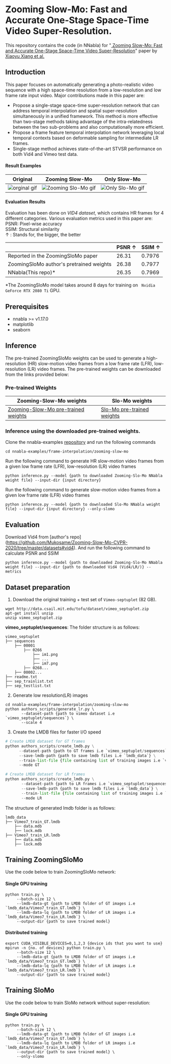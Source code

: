 # Zooming Slow-Mo: Fast and Accurate One-Stage Space-Time Video Super-Resolution.
This repository contains the code (in NNabla) for "[ Zooming Slow-Mo: Fast and Accurate One-Stage Space-Time Video Super-Resolution](https://arxiv.org/abs/2002.11616.pdf)"
paper by [Xiaoyu Xiang et al.](https://github.com/Mukosame/Zooming-Slow-Mo-CVPR-2020)

## Introduction
This paper focuses on automatically generating a photo-realistic video sequence with a high space-time resolution from a low-resolution and low frame rate input video. 
Major contributions made in this paper are:
* Propose a single-stage space-time super-resolution network that can address temporal interpolation and spatial super-resolution simultaneously in a unified framework. This method is more effective than two-stage methods taking advantage of the intra-relatedness between the two sub-problems and also computationally more efficient.
* Propose a frame feature temporal interpolation network leveraging local temporal contexts based on deformable sampling for intermediate LR frames.
* Single-stage method achieves state-of-the-art STVSR performance on both Vid4 and Vimeo test data.

#### Result Examples
Original                   |   Zooming Slow-Mo         |   Only Slow-Mo
:-------------------------:|:-------------------------:|:-------------------------:
![orginal gif](demo/original.gif) |  ![Zooming Slo-Mo gif](demo/zooming_slomo.gif) | ![Only Slo-Mo gif](demo/onlyslomo.gif)

#### Evaluation Results
Evaluation has been done on *VID4 dataset*, which contains HR frames for 4 different categories.
Various evaluation metrics used in this paper are:<br>
PSNR: Pixel-wise accuracy<br>
SSIM: Structural similarity<br>
&#8593; : Stands for, the bigger, the better

| | PSNR &#8593;| SSIM &#8593;|
|---|---|---|
| Reported in the ZoomingSloMo paper | 26.31 | 0.7976 |
| ZoomingSloMo author's pretrained weights | 26.38 | 0.7977 |
| NNabla(This repo)* | 26.35 |0.7969 |

*The ZoomingSloMo model takes around 8 days for training on ` Nvidia GeForce RTX 2080 Ti` GPU.

## Prerequisites
* nnabla >= v1.17.0
* matplotlib
* seaborn

## Inference
The pre-trained ZoomingSloMo weights can be used to generate a high-resolution (HR) slow-motion video frames from a low frame rate (LFR), low-resolution (LR) video frames. The pre-trained weights can be downloaded from the links provided below:

### Pre-trained Weights
| Zooming-Slow-Mo weights | Slo-Mo weights |
|---|---|
|[Zooming-Slow-Mo pre-trained weights](https://nnabla.org/pretrained-models/nnabla-examples/frame-interpolation/zooming-slo-mo/zooming_slo_mo.h5)|[Slo-Mo pre-trained weights](https://nnabla.org/pretrained-models/nnabla-examples/frame-interpolation/zooming-slo-mo/slo_mo.h5)|
### Inference using the downloaded pre-trained weights.
Clone the nnabla-examples [repository](https://github.com/sony/nnabla-examples.git) and run the following commands
```
cd nnabla-examples/frame-interpolation/zooming-slow-mo
```
Run the following command to generate HR slow-motion video frames from a given low frame rate (LFR), low-resolution (LR) video frames
```
python inference.py --model {path to downloaded Zooming-Slo-Mo NNabla weight file} --input-dir {input directory}
```
Run the following command to generate slow-motion video frames from a given low frame rate (LFR) video frames
```
python inference.py --model {path to downloaded Slo-Mo NNabla weight file} --input-dir {input directory} --only-slomo
```

## Evaluation
Download Vid4 from [author's repo] (https://github.com/Mukosame/Zooming-Slow-Mo-CVPR-2020/tree/master/datasets#vid4). 
And run the following command to calculate PSNR and SSIM
```
python inference.py --model {path to downloaded Zooming-Slo-Mo NNabla weight file} --input-dir {path to downloaded Vid4 (Vid4/LR/)} --metrics
```

## Dataset preparation
1. Download the original training + test set of `Vimeo-septuplet` (82 GB).
```Shell
wget http://data.csail.mit.edu/tofu/dataset/vimeo_septuplet.zip    
apt-get install unzip
unzip vimeo_septuplet.zip
```
**vimeo_septuplet/sequences**: The folder structure is as follows:
```
vimeo_septuplet
├── sequences
    ├── 00001
        ├── 0266
            ├── im1.png
            ├── ...
            ├── im7.png
        ├── 0268...
    ├── 00002...
├── readme.txt
├── sep_trainlist.txt
├── sep_testlist.txt
```
2. Generate low resolution(LR) images
```Shell
cd nnabla-examples/frame-interpolation/zooming-slow-mo
python authors_scripts/generate_lr.py \
       --dataset-path {path to vimeo dataset i.e `vimeo_septuplet/sequences`} \
       --scale 4
```
3. Create the LMDB files for faster I/O speed
```python
# Create LMDB dataset for GT frames
python authors_scripts/create_lmdb.py \
      --dataset-path {path to GT frames i.e `vimeo_septuplet/sequences`} \
      --save-lmdb-path {path to save lmdb files i.e `lmdb_data`} \
      --train-list-file {file containing list of training images i.e `vimeo_septuplet/sep_trainlist.txt`} \
      --mode GT

# Create LMDB dataset for LR frames
python authors_scripts/create_lmdb.py \
       --dataset-path {path to LR frames i.e `vimeo_septuplet/sequences_LR`} \
       --save-lmdb-path {path to save lmdb files i.e `lmdb_data`} \
       --train-list-file {file containing list of training images i.e `vimeo_septuplet/sep_trainlist.txt`} \
       --mode LR
```
The structure of generated lmdb folder is as follows:
```
lmdb_data
├── Vimeo7_train_GT.lmdb
    ├── data.mdb
    ├── lock.mdb
├── Vimeo7_train_LR.lmdb
    ├── data.mdb
    ├── lock.mdb
```
## Training ZoomingSloMo
Use the code below to train ZoomingSloMo network:
#### Single GPU training
```
python train.py \
     --batch-size 12 \
     --lmdb-data-gt {path to LMDB folder of GT images i.e `lmdb_data/Vimeo7_train_GT.lmdb`} \
     --lmdb-data-lq {path to LMDB folder of LR images i.e `lmdb_data/Vimeo7_train_LR.lmdb`} \
     --output-dir {path to save trained model} 
```
#### Distributed training
```
export CUDA_VISIBLE_DEVICES=0,1,2,3 {device ids that you want to use}
mpirun -n {no. of devices} python train.py \
     --batch-size 12 \
     --lmdb-data-gt {path to LMDB folder of GT images i.e `lmdb_data/Vimeo7_train_GT.lmdb`} \
     --lmdb-data-lq {path to LMDB folder of LR images i.e `lmdb_data/Vimeo7_train_LR.lmdb`} \
     --output-dir {path to save trained model} 
```

## Training SloMo
Use the code below to train SloMo network without super-resolution:
#### Single GPU training
```
python train.py \
     --batch-size 12 \
     --lmdb-data-gt {path to LMDB folder of GT images i.e `lmdb_data/Vimeo7_train_GT.lmdb`} \
     --lmdb-data-lq {path to LMDB folder of LR images i.e `lmdb_data/Vimeo7_train_LR.lmdb`} \
     --output-dir {path to save trained model} \
     --only-slomo 
```
